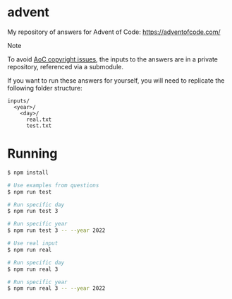 # advent

My repository of answers for Advent of Code: https://adventofcode.com/

> [!NOTE]
>
> To avoid [AoC copyright issues](https://adventofcode.com/about#faq_copying), the inputs
> to the answers are in a private repository, referenced via a submodule.
>
> If you want to run these answers for yourself, you will need to replicate the following folder
> structure:
>
> ```
> inputs/
>   <year>/
>     <day>/
>       real.txt
>       test.txt
> ```

# Running

```bash
$ npm install

# Use examples from questions
$ npm run test

# Run specific day
$ npm run test 3

# Run specific year
$ npm run test 3 -- --year 2022

# Use real input
$ npm run real

# Run specific day
$ npm run real 3

# Run specific year
$ npm run real 3 -- --year 2022
```
